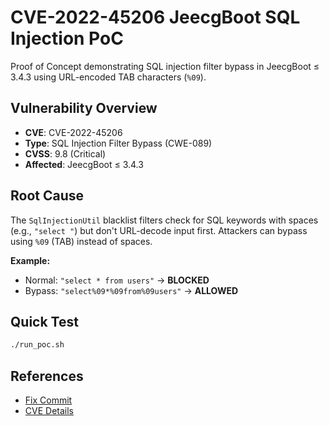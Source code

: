 # CVE-2022-45206 JeecgBoot SQL Injection PoC

Proof of Concept demonstrating SQL injection filter bypass in JeecgBoot ≤ 3.4.3 using URL-encoded TAB characters (`%09`).

## Vulnerability Overview

- **CVE**: CVE-2022-45206
- **Type**: SQL Injection Filter Bypass (CWE-089) 
- **CVSS**: 9.8 (Critical)
- **Affected**: JeecgBoot ≤ 3.4.3

## Root Cause

The `SqlInjectionUtil` blacklist filters check for SQL keywords with spaces (e.g., `"select "`) but don't URL-decode input first. Attackers can bypass using `%09` (TAB) instead of spaces.

**Example:**
- Normal: `"select * from users"` → **BLOCKED**
- Bypass: `"select%09*%09from%09users"` → **ALLOWED**

## Quick Test

```bash
./run_poc.sh
```

## References

- [Fix Commit](https://github.com/jeecgboot/JeecgBoot/commit/f18ced524c9ec13e876bfb74785a1b112cc8b6bb)
- [CVE Details](https://nvd.nist.gov/vuln/detail/CVE-2022-45206)
